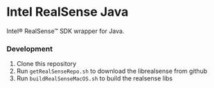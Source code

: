 # Intel RealSense Java
Intel® RealSense™ SDK wrapper for Java.

### Development

1. Clone this repository
2. Run `getRealSenseRepo.sh` to download the librealsense from github
3. Run `buildRealSenseMacOS.sh` to build the realsense libs
